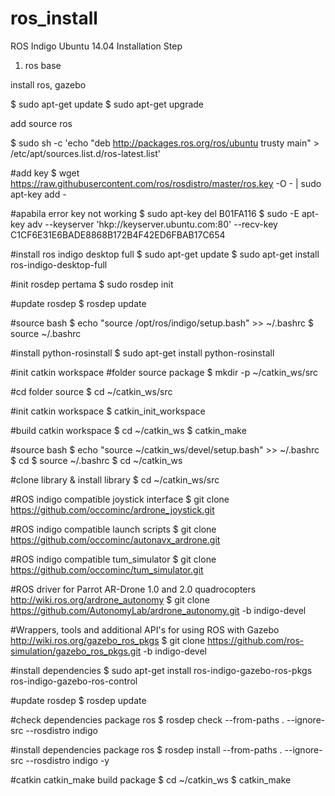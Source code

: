 # ros_install
ROS Indigo Ubuntu 14.04 Installation Step

1. ros base 

install ros, gazebo

$ sudo apt-get update
$ sudo apt-get upgrade

add source ros 

$ sudo sh -c 'echo "deb http://packages.ros.org/ros/ubuntu trusty main" > /etc/apt/sources.list.d/ros-latest.list'

#add key 
$ wget https://raw.githubusercontent.com/ros/rosdistro/master/ros.key -O - | sudo apt-key add -
    
#apabila error key not working 
$ sudo apt-key del B01FA116
$ sudo -E apt-key adv --keyserver 'hkp://keyserver.ubuntu.com:80' --recv-key C1CF6E31E6BADE8868B172B4F42ED6FBAB17C654

#install ros indigo desktop full
$ sudo apt-get update
$ sudo apt-get install ros-indigo-desktop-full

#init rosdep pertama
$ sudo rosdep init

#update rosdep
$ rosdep update

#source bash
$ echo "source /opt/ros/indigo/setup.bash" >> ~/.bashrc
$ source ~/.bashrc

#install python-rosinstall
$ sudo apt-get install python-rosinstall

#init catkin workspace
#folder source package
$ mkdir -p ~/catkin_ws/src

#cd folder source
$ cd ~/catkin_ws/src

#init catkin workspace
$ catkin_init_workspace

#build catkin workspace
$ cd ~/catkin_ws
$ catkin_make

#source bash
$ echo "source ~/catkin_ws/devel/setup.bash" >> ~/.bashrc
$ cd
$ source ~/.bashrc
$ cd ~/catkin_ws

#clone library & install library
$ cd ~/catkin_ws/src

#ROS indigo compatible joystick interface
$ git clone https://github.com/occominc/ardrone_joystick.git

#ROS indigo compatible launch scripts
$ git clone https://github.com/occominc/autonavx_ardrone.git

#ROS indigo compatible tum_simulator
$ git clone https://github.com/occominc/tum_simulator.git

#ROS driver for Parrot AR-Drone 1.0 and 2.0 quadrocopters http://wiki.ros.org/ardrone_autonomy
$ git clone https://github.com/AutonomyLab/ardrone_autonomy.git -b indigo-devel

#Wrappers, tools and additional API's for using ROS with Gazebo http://wiki.ros.org/gazebo_ros_pkgs
$ git clone https://github.com/ros-simulation/gazebo_ros_pkgs.git -b indigo-devel

#install dependencies
$ sudo apt-get install ros-indigo-gazebo-ros-pkgs ros-indigo-gazebo-ros-control

#update rosdep 
$ rosdep update

#check dependencies package ros
$ rosdep check --from-paths . --ignore-src --rosdistro indigo

#install dependencies package ros
$ rosdep install --from-paths . --ignore-src --rosdistro indigo -y

#catkin catkin_make build package
$ cd ~/catkin_ws
$ catkin_make
